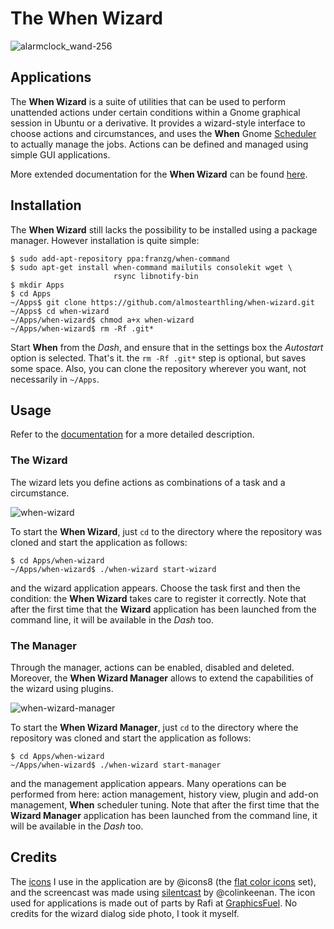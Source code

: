 # The When Wizard

![alarmclock_wand-256](https://cloud.githubusercontent.com/assets/11710868/14398667/3d93af04-fde6-11e5-9614-37c8f22cc526.png)


## Applications

The **When Wizard** is a suite of utilities that can be used to perform unattended actions under certain conditions within a Gnome graphical session in Ubuntu or a derivative. It provides a wizard-style interface to choose actions and circumstances, and uses the **When** Gnome [Scheduler](http://almostearthling.github.io/when-command/) to actually manage the jobs. Actions can be defined and managed using simple GUI applications.

More extended documentation for the **When Wizard** can be found [here](http://when-documentation.readthedocs.org/en/latest/wizard.html).


## Installation

The **When Wizard** still lacks the possibility to be installed using a package manager. However installation is quite simple:

```
$ sudo add-apt-repository ppa:franzg/when-command
$ sudo apt-get install when-command mailutils consolekit wget \
                       rsync libnotify-bin
$ mkdir Apps
$ cd Apps
~/Apps$ git clone https://github.com/almostearthling/when-wizard.git
~/Apps$ cd when-wizard
~/Apps/when-wizard$ chmod a+x when-wizard
~/Apps/when-wizard$ rm -Rf .git*
```

Start **When** from the *Dash*, and ensure that in the settings box the *Autostart* option is selected. That's it. the `rm -Rf .git*` step is optional, but saves some space. Also, you can clone the repository wherever you want, not necessarily in `~/Apps`.


## Usage

Refer to the [documentation](http://when-documentation.readthedocs.org/en/latest/wizard.html) for a more detailed description.

### The Wizard

The wizard lets you define actions as combinations of a task and a circumstance.

![when-wizard](https://cloud.githubusercontent.com/assets/11710868/14398454/a7429e4e-fde4-11e5-80bc-e11ac657299c.gif)

To start the **When Wizard**, just `cd` to the directory where the repository was cloned and start the application as follows:

```
$ cd Apps/when-wizard
~/Apps/when-wizard$ ./when-wizard start-wizard
```

and the wizard application appears. Choose the task first and then the condition: the **When Wizard** takes care to register it correctly. Note that after the first time that the **Wizard** application has been launched from the command line, it will be available in the *Dash* too.

### The Manager

Through the manager, actions can be enabled, disabled and deleted. Moreover, the **When Wizard Manager** allows to extend the capabilities of the wizard using plugins.

![when-wizard-manager](https://cloud.githubusercontent.com/assets/11710868/14398453/a7403ec4-fde4-11e5-83ed-325a4e3d14ba.gif)

To start the **When Wizard Manager**, just `cd` to the directory where the repository was cloned and start the application as follows:

```
$ cd Apps/when-wizard
~/Apps/when-wizard$ ./when-wizard start-manager
```

and the management application appears. Many operations can be performed from here: action management, history view, plugin and add-on management, **When** scheduler tuning. Note that after the first time that the **Wizard Manager** application has been launched from the command line, it will be available in the *Dash* too.


## Credits

The [icons](https://icons8.com/) I use in the application are by @icons8 (the [flat color icons](https://github.com/icons8/flat-color-icons) set), and the screencast was made using [silentcast](https://github.com/colinkeenan/silentcast) by @colinkeenan. The icon used for applications is made out of parts by Rafi at [GraphicsFuel](http://www.graphicsfuel.com/). No credits for the wizard dialog side photo, I took it myself.
